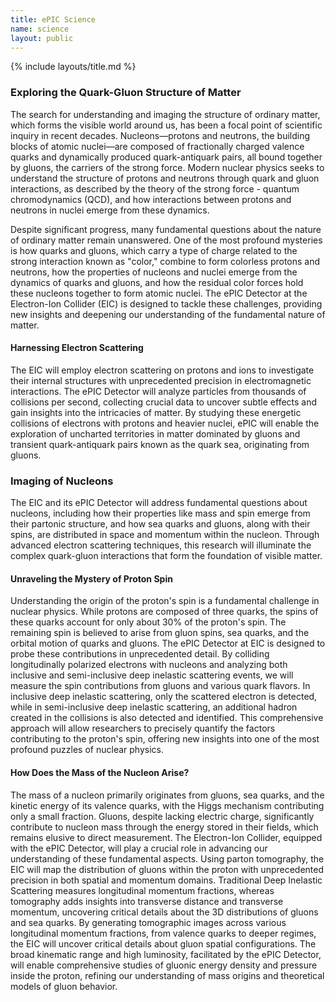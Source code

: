 ```yaml
---
title: ePIC Science
name: science
layout: public
---
```


{% include layouts/title.md %}

### Exploring the Quark-Gluon Structure of Matter

The search for understanding and imaging the structure of ordinary matter, which forms the visible world around us, has been a focal point of scientific inquiry in recent decades. Nucleons—protons and neutrons, the building blocks of atomic nuclei—are composed of fractionally charged valence quarks and dynamically produced quark-antiquark pairs, all bound together by gluons, the carriers of the strong force. Modern nuclear physics seeks to understand the structure of protons and neutrons through quark and gluon interactions, as described by the theory of the strong force - quantum chromodynamics (QCD), and how interactions between protons and neutrons in nuclei emerge from these dynamics.

Despite significant progress, many fundamental questions about the nature of ordinary matter remain unanswered. One of the most profound mysteries is how quarks and gluons, which carry a type of charge related to the strong interaction known as "color," combine to form colorless protons and neutrons, how the properties of nucleons and nuclei emerge from the dynamics of quarks and gluons, and how the residual color forces hold these nucleons together to form atomic nuclei. The ePIC Detector at the Electron-Ion Collider (EIC) is designed to tackle these challenges, providing new insights and deepening our understanding of the fundamental nature of matter.

#### Harnessing Electron Scattering

The EIC will employ electron scattering on protons and ions to investigate their internal structures with unprecedented precision in electromagnetic interactions. The ePIC Detector will analyze particles from thousands of collisions per second, collecting crucial data to uncover subtle effects and gain insights into the intricacies of matter. By studying these energetic collisions of electrons with protons and heavier nuclei, ePIC will enable the exploration of uncharted territories in matter dominated by gluons and transient quark-antiquark pairs known as the quark sea, originating from gluons.

### Imaging of Nucleons

The EIC and its ePIC Detector will address fundamental questions about nucleons, including how their properties like mass and spin emerge from their partonic structure, and how sea quarks and gluons, along with their spins, are distributed in space and momentum within the nucleon. Through advanced electron scattering techniques, this research will illuminate the complex quark-gluon interactions that form the foundation of visible matter.

#### Unraveling the Mystery of Proton Spin

Understanding the origin of the proton's spin is a fundamental challenge in nuclear physics. While protons are composed of three quarks, the spins of these quarks account for only about 30% of the proton's spin. The remaining spin is believed to arise from gluon spins, sea quarks, and the orbital motion of quarks and gluons. The ePIC Detector at EIC is designed to probe these contributions in unprecedented detail. By colliding longitudinally polarized electrons with nucleons and analyzing both inclusive and semi-inclusive deep inelastic scattering events, we will measure the spin contributions from gluons and various quark flavors. In inclusive deep inelastic scattering, only the scattered electron is detected, while in semi-inclusive deep inelastic scattering, an additional hadron created in the collisions is also detected and identified. This comprehensive approach will allow researchers to precisely quantify the factors contributing to the proton's spin, offering new insights into one of the most profound puzzles of nuclear physics.

#### How Does the Mass of the Nucleon Arise?

The mass of a nucleon primarily originates from gluons, sea quarks, and the kinetic energy of its valence quarks, with the Higgs mechanism contributing only a small fraction. Gluons, despite lacking electric charge, significantly contribute to nucleon mass through the energy stored in their fields, which remains elusive to direct measurement. The Electron-Ion Collider, equipped with the ePIC Detector, will play a crucial role in advancing our understanding of these fundamental aspects. Using parton tomography, the EIC will map the distribution of gluons within the proton with unprecedented precision in both spatial and momentum domains. Traditional Deep Inelastic Scattering measures longitudinal momentum fractions, whereas tomography adds insights into transverse distance and transverse momentum, uncovering critical details about the 3D distributions of gluons and sea quarks. By generating tomographic images across various longitudinal momentum fractions, from valence quarks to deeper regimes, the EIC will uncover critical details about gluon spatial configurations. The broad kinematic range and high luminosity, facilitated by the ePIC Detector, will enable comprehensive studies of gluonic energy density and pressure inside the proton, refining our understanding of mass origins and theoretical models of gluon behavior.


